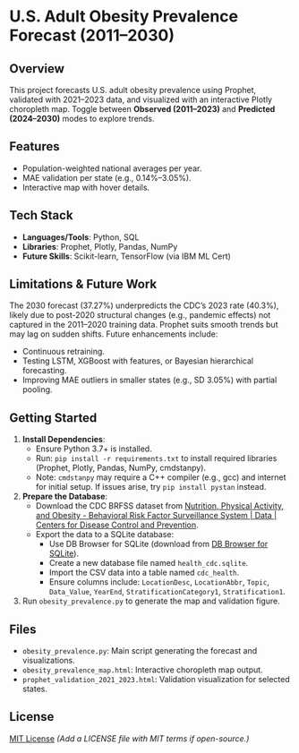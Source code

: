 # U.S. Adult Obesity Prevalence Forecast (2011–2030)

## Overview
This project forecasts U.S. adult obesity prevalence using Prophet, validated with 2021–2023 data, and visualized with an interactive Plotly choropleth map. Toggle between **Observed (2011–2023)** and **Predicted (2024–2030)** modes to explore trends.

## Features
- Population-weighted national averages per year.
- MAE validation per state (e.g., 0.14%–3.05%).
- Interactive map with hover details.

## Tech Stack
- **Languages/Tools**: Python, SQL
- **Libraries**: Prophet, Plotly, Pandas, NumPy
- **Future Skills**: Scikit-learn, TensorFlow (via IBM ML Cert)

## Limitations & Future Work
The 2030 forecast (37.27%) underpredicts the CDC’s 2023 rate (40.3%), likely due to post-2020 structural changes (e.g., pandemic effects) not captured in the 2011–2020 training data. Prophet suits smooth trends but may lag on sudden shifts. Future enhancements include:
- Continuous retraining.
- Testing LSTM, XGBoost with features, or Bayesian hierarchical forecasting.
- Improving MAE outliers in smaller states (e.g., SD 3.05%) with partial pooling.

## Getting Started
1. **Install Dependencies**:
   - Ensure Python 3.7+ is installed.
   - Run: `pip install -r requirements.txt` to install required libraries (Prophet, Plotly, Pandas, NumPy, cmdstanpy).
   - Note: `cmdstanpy` may require a C++ compiler (e.g., gcc) and internet for initial setup. If issues arise, try `pip install pystan` instead.
2. **Prepare the Database**:
   - Download the CDC BRFSS dataset from [Nutrition, Physical Activity, and Obesity - Behavioral Risk Factor Surveillance System | Data | Centers for Disease Control and Prevention](https://data.cdc.gov/Nutrition-Physical-Activity-and-Obesity/Nutrition-Physical-Activity-and-Obesity-Behavioral/hn4x-zwk7/about_data).
   - Export the data to a SQLite database:
     - Use DB Browser for SQLite (download from [DB Browser for SQLite](https://sqlitebrowser.org/)).
     - Create a new database file named `health_cdc.sqlite`.
     - Import the CSV data into a table named `cdc_health`.
     - Ensure columns include: `LocationDesc`, `LocationAbbr`, `Topic`, `Data_Value`, `YearEnd`, `StratificationCategory1`, `Stratification1`.
3. Run `obesity_prevalence.py` to generate the map and validation figure.

## Files
- `obesity_prevalence.py`: Main script generating the forecast and visualizations.
- `obesity_prevalence_map.html`: Interactive choropleth map output.
- `prophet_validation_2021_2023.html`: Validation visualization for selected states.

## License
[MIT License](LICENSE) *(Add a LICENSE file with MIT terms if open-source.)*
